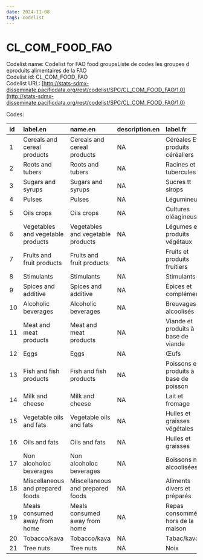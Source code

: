 ```yaml
---
date: 2024-11-08
tags: codelist
---
```


# CL_COM_FOOD_FAO

Codelist name: Codelist for FAO food groupsListe de codes les groupes d eproduits alimentaires de la FAO  
Codelist id: CL_COM_FOOD_FAO  
Codelist URL: [http://stats-sdmx-disseminate.pacificdata.org/rest/codelist/SPC/CL_COM_FOOD_FAO/1.0](http://stats-sdmx-disseminate.pacificdata.org/rest/codelist/SPC/CL_COM_FOOD_FAO/1.0)  

Codes:  

|id |label.en                          |name.en                           |description.en |label.fr                               |name.fr                                |description.fr |
|:--|:---------------------------------|:---------------------------------|:--------------|:--------------------------------------|:--------------------------------------|:--------------|
|1  |Cereals and cereal products       |Cereals and cereal products       |NA             |Céréales Et produits céréaliers        |Céréales Et produits céréaliers        |NA             |
|2  |Roots and tubers                  |Roots and tubers                  |NA             |Racines et tubercules                  |Racines et tubercules                  |NA             |
|3  |Sugars and syrups                 |Sugars and syrups                 |NA             |Sucres tt sirops                       |Sucres tt sirops                       |NA             |
|4  |Pulses                            |Pulses                            |NA             |Légumineuses                           |Légumineuses                           |NA             |
|5  |Oils crops                        |Oils crops                        |NA             |Cultures oléagineuses                  |Cultures oléagineuses                  |NA             |
|6  |Vegetables and vegetable products |Vegetables and vegetable products |NA             |Légumes et produits végétaux           |Légumes et produits végétaux           |NA             |
|7  |Fruits and fruit products         |Fruits and fruit products         |NA             |Fruits et produits fruitiers           |Fruits et produits fruitiers           |NA             |
|8  |Stimulants                        |Stimulants                        |NA             |Stimulants                             |Stimulants                             |NA             |
|9  |Spices and additive               |Spices and additive               |NA             |Épices et compléments                  |Épices et compléments                  |NA             |
|10 |Alcoholic beverages               |Alcoholic beverages               |NA             |Breuvages alcoolisés                   |Breuvages alcoolisés                   |NA             |
|11 |Meat and meat products            |Meat and meat products            |NA             |Viande et produits à base de viande    |Viande et produits à base de viande    |NA             |
|12 |Eggs                              |Eggs                              |NA             |Œufs                                   |Œufs                                   |NA             |
|13 |Fish and fish products            |Fish and fish products            |NA             |Poissons et produits à base de poisson |Poissons et produits à base de poisson |NA             |
|14 |Milk and cheese                   |Milk and cheese                   |NA             |Lait et fromage                        |Lait et fromage                        |NA             |
|15 |Vegetable oils and fats           |Vegetable oils and fats           |NA             |Huiles et graisses végétales           |Huiles et graisses végétales           |NA             |
|16 |Oils and fats                     |Oils and fats                     |NA             |Huiles et graisses                     |Huiles et graisses                     |NA             |
|17 |Non alcoholoc beverages           |Non alcoholoc beverages           |NA             |Boissons non alcoolisées               |Boissons non alcoolisées               |NA             |
|18 |Miscellaneous and prepared foods  |Miscellaneous and prepared foods  |NA             |Aliments divers et préparés            |Aliments divers et préparés            |NA             |
|19 |Meals consumed away from home     |Meals consumed away from home     |NA             |Repas consommés hors de la maison      |Repas consommés hors de la maison      |NA             |
|20 |Tobacco/kava                      |Tobacco/kava                      |NA             |Tabac/kava                             |Tabac/kava                             |NA             |
|21 |Tree nuts                         |Tree nuts                         |NA             |Noix                                   |Noix                                   |NA             |
